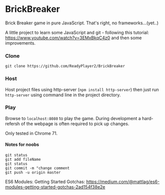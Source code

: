 # BrickBreaker
Brick Breaker game in pure JavaScript. That's right, no frameworks...(yet..)

A little project to learn some JavaScript and git - following this tutorial: https://www.youtube.com/watch?v=3EMxBkqC4z0 and then some improvements.

### Clone
`git clone https://github.com/ReadyPlayer2/BrickBreaker`

### Host
Host project files using http-server (`npm install http-server`) then just run `http-server` using command line in the project directory.

### Play
Browse to `localhost:8080` to play the game. During development a hard-refersh of the webpage is often required to pick up changes.

Only tested in Chrome 71.

#### Notes for noobs
`git status`  
`git add fileName`  
`git status`  
`git commit -m "change comment`  
`git push -u origin master`  

ES6 Modules: Getting Started Gotchas: https://medium.com/@mattlag/es6-modules-getting-started-gotchas-2ad154f38e2e 
